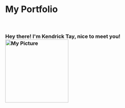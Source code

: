 # My Portfolio

<br>

### Hey there! I'm Kendrick Tay, nice to meet you! <img src="https://user-images.githubusercontent.com/54646752/141914452-d59b3a22-0a04-4971-aed5-f28de2641a07.jpg" alt="My Picture" width="200">

